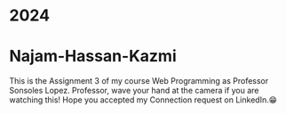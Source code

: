 # 2024
# Najam-Hassan-Kazmi
This is the Assignment 3 of my course Web Programming as Professor Sonsoles Lopez. Professor, wave your hand at the camera if you are watching this! Hope you accepted my Connection request on LinkedIn.😁
